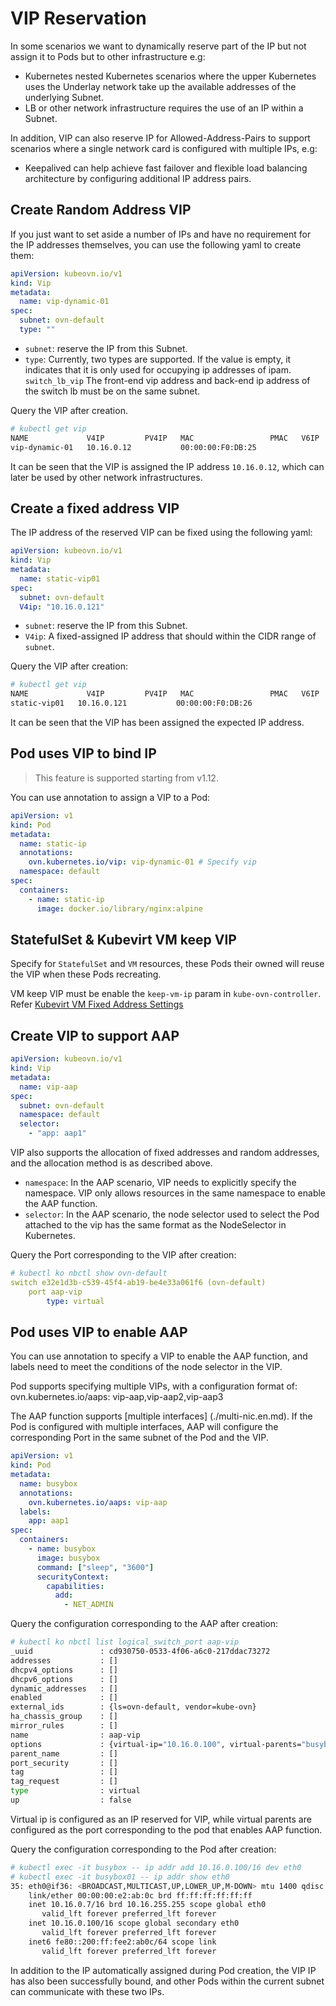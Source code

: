 # VIP Reservation

In some scenarios we want to dynamically reserve part of the IP but not assign it to Pods but to other infrastructure e.g:

- Kubernetes nested Kubernetes scenarios where the upper Kubernetes uses the Underlay network take up the available addresses of the underlying Subnet.
- LB or other network infrastructure requires the use of an IP within a Subnet.

In addition, VIP can also reserve IP for Allowed-Address-Pairs to support scenarios where a single network card is configured with multiple IPs, e.g:

- Keepalived can help achieve fast failover and flexible load balancing architecture by configuring additional IP address pairs.

## Create Random Address VIP

If you just want to set aside a number of IPs and have no requirement for the IP addresses themselves, you can use the following yaml to create them:

```yaml
apiVersion: kubeovn.io/v1
kind: Vip
metadata:
  name: vip-dynamic-01
spec:
  subnet: ovn-default
  type: ""
```

- `subnet`: reserve the IP from this Subnet.
- `type`: Currently, two types are supported. If the value is empty, it indicates that it is only used for occupying ip addresses of ipam. `switch_lb_vip` The front-end vip address and back-end ip address of the switch lb must be on the same subnet.

Query the VIP after creation.

```bash
# kubectl get vip
NAME             V4IP         PV4IP   MAC                 PMAC   V6IP   PV6IP   SUBNET        READY
vip-dynamic-01   10.16.0.12           00:00:00:F0:DB:25                         ovn-default   true
```

It can be seen that the VIP is assigned the IP address `10.16.0.12`, which can later be used by other network infrastructures.

## Create a fixed address VIP

The IP address of the reserved VIP can be fixed using the following yaml:

```yaml
apiVersion: kubeovn.io/v1
kind: Vip
metadata:
  name: static-vip01
spec:
  subnet: ovn-default 
  V4ip: "10.16.0.121"
```

- `subnet`: reserve the IP from this Subnet.
- `V4ip`: A fixed-assigned IP address that should within the CIDR range of `subnet`.

Query the VIP after creation:

```bash
# kubectl get vip
NAME             V4IP         PV4IP   MAC                 PMAC   V6IP   PV6IP   SUBNET        READY
static-vip01   10.16.0.121           00:00:00:F0:DB:26                         ovn-default   true
```

It can be seen that the VIP has been assigned the expected IP address.

## Pod uses VIP to bind IP

> This feature is supported starting from v1.12.

You can use annotation to assign a VIP to a Pod:

```yaml
apiVersion: v1
kind: Pod
metadata:
  name: static-ip
  annotations:
    ovn.kubernetes.io/vip: vip-dynamic-01 # Specify vip
  namespace: default
spec:
  containers:
    - name: static-ip
      image: docker.io/library/nginx:alpine
```

## StatefulSet & Kubevirt VM keep VIP

Specify for `StatefulSet` and `VM` resources, these Pods their owned will reuse the VIP when these Pods recreating.

VM keep VIP must be enable the `keep-vm-ip` param in `kube-ovn-controller`. Refer [Kubevirt VM Fixed Address Settings](../guide/setup-options.en.md#kubevirt-vm)

## Create VIP to support AAP

```yaml
apiVersion: kubeovn.io/v1
kind: Vip
metadata:
  name: vip-aap
spec:
  subnet: ovn-default
  namespace: default
  selector:
    - "app: aap1"
```

VIP also supports the allocation of fixed addresses and random addresses, and the allocation method is as described above.

- `namespace`: In the AAP scenario, VIP needs to explicitly specify the namespace. VIP only allows resources in the same namespace to enable the AAP function.
- `selector`: In the AAP scenario, the node selector used to select the Pod attached to the vip has the same format as the NodeSelector in Kubernetes.

Query the Port corresponding to the VIP after creation:

```yaml
# kubectl ko nbctl show ovn-default
switch e32e1d3b-c539-45f4-ab19-be4e33a061f6 (ovn-default)
    port aap-vip
        type: virtual
```

## Pod uses VIP to enable AAP

You can use annotation to specify a VIP to enable the AAP function, and labels need to meet the conditions of the node selector in the VIP.

Pod supports specifying multiple VIPs, with a configuration format of: ovn.kubernetes.io/aaps: vip-aap,vip-aap2,vip-aap3

The AAP function supports [multiple interfaces] (./multi-nic.en.md). If the Pod is configured with multiple interfaces, AAP will configure the corresponding Port in the same subnet of the Pod and the VIP.

```yaml
apiVersion: v1
kind: Pod
metadata:
  name: busybox
  annotations:
    ovn.kubernetes.io/aaps: vip-aap
  labels:
    app: aap1
spec:
  containers:
    - name: busybox
      image: busybox
      command: ["sleep", "3600"]
      securityContext: 
        capabilities:
          add:
            - NET_ADMIN
```

Query the configuration corresponding to the AAP after creation:

```bash
# kubectl ko nbctl list logical_switch_port aap-vip
_uuid               : cd930750-0533-4f06-a6c0-217ddac73272
addresses           : []
dhcpv4_options      : []
dhcpv6_options      : []
dynamic_addresses   : []
enabled             : []
external_ids        : {ls=ovn-default, vendor=kube-ovn}
ha_chassis_group    : []
mirror_rules        : []
name                : aap-vip
options             : {virtual-ip="10.16.0.100", virtual-parents="busybox.default"}
parent_name         : []
port_security       : []
tag                 : []
tag_request         : []
type                : virtual
up                  : false
```

Virtual ip is configured as an IP reserved for VIP, while virtual parents are configured as the port corresponding to the pod that enables AAP function.

Query the configuration corresponding to the Pod after creation:

```bash
# kubectl exec -it busybox -- ip addr add 10.16.0.100/16 dev eth0
# kubectl exec -it busybox01 -- ip addr show eth0
35: eth0@if36: <BROADCAST,MULTICAST,UP,LOWER_UP,M-DOWN> mtu 1400 qdisc noqueue 
    link/ether 00:00:00:e2:ab:0c brd ff:ff:ff:ff:ff:ff
    inet 10.16.0.7/16 brd 10.16.255.255 scope global eth0
       valid_lft forever preferred_lft forever
    inet 10.16.0.100/16 scope global secondary eth0
       valid_lft forever preferred_lft forever
    inet6 fe80::200:ff:fee2:ab0c/64 scope link 
       valid_lft forever preferred_lft forever
```

In addition to the IP automatically assigned during Pod creation, the VIP IP has also been successfully bound, and other Pods within the current subnet can communicate with these two IPs.